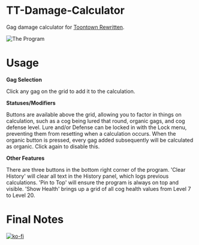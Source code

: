# TT-Damage-Calculator
 Gag damage calculator for [Toontown Rewritten](https://toontownrewritten.com/).

![The Program](https://i.imgur.com/miyZ4qp.png)

# Usage
**Gag Selection**

Click any gag on the grid to add it to the calculation. 

**Statuses/Modifiers**

Buttons are available above the grid, allowing you to factor in things on calculation, such as a cog being lured that round, organic gags, and cog defense level. Lure and/or Defense can be locked in with the Lock menu, preventing them from resetting when a calculation occurs. When the organic button is pressed, every gag added subsequently will be calculated as organic. Click again to disable this.

**Other Features**

There are three buttons in the bottom right corner of the program. 'Clear History' will clear all text in the History panel, which logs previous calculations. 'Pin to Top' will ensure the program is always on top and visible. 'Show Health' brings up a grid of all cog health values from Level 7 to Level 20.

# Final Notes
[![ko-fi](https://ko-fi.com/img/githubbutton_sm.svg)](https://ko-fi.com/I2I65IWZG)
